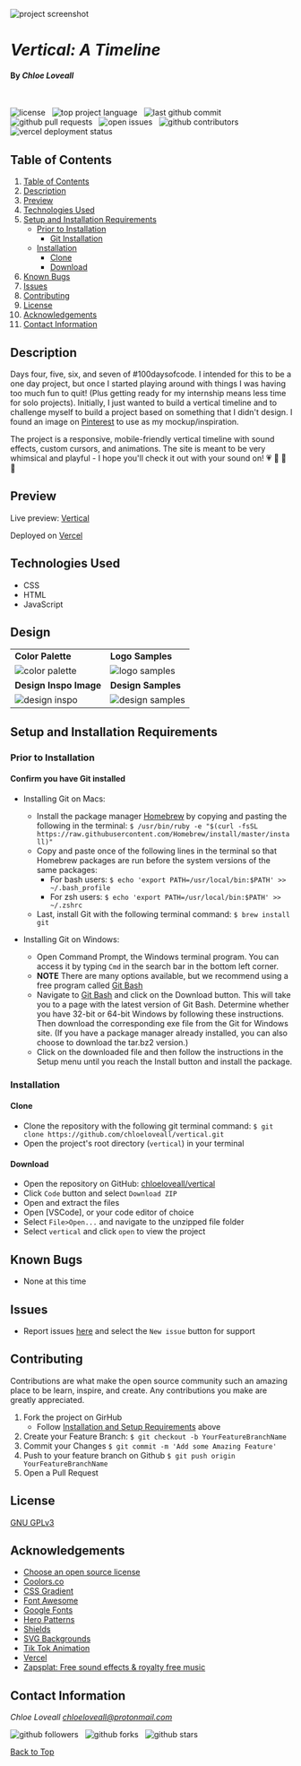 ![project screenshot](assets/img/screenshot.png)

# _Vertical: A Timeline_

#### By _**Chloe Loveall**_
<br>

![license](https://img.shields.io/github/license/chloeloveall/vertical?color=blue&style=flat) &nbsp; ![top project language](https://img.shields.io/github/languages/top/chloeloveall/vertical?style=flat) &nbsp; ![last github commit](https://img.shields.io/github/last-commit/chloeloveall/vertical?style=flat) &nbsp; ![github pull requests](https://img.shields.io/github/issues-pr/chloeloveall/vertical?style=flat) &nbsp; ![open issues](https://img.shields.io/github/issues-raw/chloeloveall/vertical?style=flat) &nbsp; ![github contributors](https://img.shields.io/github/contributors/chloeloveall/vertical?color=brightgreen&style=flat) &nbsp; ![vercel deployment status](https://img.shields.io/github/deployments/chloeloveall/vertical/production?label=vercel&logo=vercel)

## Table of Contents

1. [Table of Contents](#table-of-contents)
2. [Description](#description)
3. [Preview](#preview)
4. [Technologies Used](#technologies-used)
5. [Setup and Installation Requirements](#setup-and-installation-requirements)
    * [Prior to Installation](#prior-to-installation)
      * [Git Installation](#confirm-you-have-git-installed)
    * [Installation](#installation)
      * [Clone](#clone)
      * [Download](#download)
6. [Known Bugs](#known-bugs)
7. [Issues](#issues)
8. [Contributing](#contributing)
9. [License](#license)
10. [Acknowledgements](#acknowledgements)
11. [Contact Information](#contact-information)

## Description

Days four, five, six, and seven of #100daysofcode. I intended for this to be a one day project, but once I started playing around with things I was having too much fun to quit! (Plus getting ready for my internship means less time for solo projects). Initially, I just wanted to build a vertical timeline and to challenge myself to build a project based on something that I didn't design. I found an image on [Pinterest](https://www.pinterest.com/pin/856669160361640181/) to use as my mockup/inspiration. 

The project is a responsive, mobile-friendly vertical timeline with sound effects, custom cursors, and animations. The site is meant to be very whimsical and playful - I hope you'll check it out with your sound on! :heartpulse: :purple_heart: :yellow_heart: :blue_heart:

## Preview

Live preview: [Vertical](https://vertical-timeline.vercel.app/)

Deployed on [Vercel](https://vercel.com)

## Technologies Used

* CSS
* HTML
* JavaScript

## Design

|                                               |                                                 |
| --------------------------------------------- | ----------------------------------------------- |
| **Color Palette**                             | **Logo Samples**                                |
| ![color palette](assets/img/colors.png)       | ![logo samples](assets/img/logo-samples.png)    |
| **Design Inspo Image**                        | **Design Samples**                              |
| ![design inspo](assets/img/design-inspo.jpeg) | ![design samples](assets/img/design-samples.png)|


## Setup and Installation Requirements

### Prior to Installation

#### Confirm you have Git installed

  * Installing Git on Macs:
    * Install the package manager [Homebrew](https://brew.sh/) by copying and pasting the following in the terminal: ```$ /usr/bin/ruby -e "$(curl -fsSL https://raw.githubusercontent.com/Homebrew/install/master/install)"```
    * Copy and paste once of the following lines in the terminal so that Homebrew packages are run before the system versions of the same packages:
      * For bash users: ```$ echo 'export PATH=/usr/local/bin:$PATH' >> ~/.bash_profile```
      * For zsh users: ```$ echo 'export PATH=/usr/local/bin:$PATH' >> ~/.zshrc```
    * Last, install Git with the following terminal command: ```$ brew install git```

  * Installing Git on Windows:
    * Open Command Prompt, the Windows terminal program. You can access it by typing ```Cmd``` in the search bar in the bottom left corner.
    * **NOTE** There are many options available, but we recommend using a free program called [Git Bash](https://gitforwindows.org/)
    * Navigate to [Git Bash](https://gitforwindows.org/) and click on the Download button. This will take you to a page with the latest version of Git Bash. Determine whether you have 32-bit or 64-bit Windows by following these instructions. Then download the corresponding exe file from the Git for Windows site. (If you have a package manager already installed, you can also choose to download the tar.bz2 version.)
    * Click on the downloaded file and then follow the instructions in the Setup menu until you reach the Install button and install the package.

### Installation

#### Clone

* Clone the repository with the following git terminal command: ```$ git clone https://github.com/chloeloveall/vertical.git```
* Open the project's root directory (```vertical```) in your terminal

#### Download

* Open the repository on GitHub: [chloeloveall/vertical](https://github.com/chloeloveall/vertical/)
* Click ```Code``` button and select ```Download ZIP```
* Open and extract the files
* Open [VSCode], or your code editor of choice
* Select ```File>Open...``` and navigate to the unzipped file folder 
* Select ```vertical``` and click ```open``` to view the project

## Known Bugs

* None at this time

## Issues

* Report issues [here](https://github.com/chloeloveall/vertical/issues) and select the ```New issue``` button for support

## Contributing

Contributions are what make the open source community such an amazing place to be learn, inspire, and create. Any contributions you make are greatly appreciated.

1. Fork the project on GirHub
    * Follow [Installation and Setup Requirements](#setup-and-installation-requirements) above
2. Create your Feature Branch: ```$ git checkout -b YourFeatureBranchName```
3. Commit your Changes ```$ git commit -m 'Add some Amazing Feature'```
4. Push to your feature branch on Github ```$ git push origin YourFeatureBranchName```
5. Open a Pull Request

## License

[GNU GPLv3](LICENSE.txt)

## Acknowledgements

* [Choose an open source license](https://choosealicense.com/)
* [Coolors.co](https://coolors.co/)
* [CSS Gradient](https://cssgradient.io/)
* [Font Awesome](https://fontawesome.com/)
* [Google Fonts](https://fonts.google.com/)
* [Hero Patterns](http://www.heropatterns.com/)
* [Shields](https://shields.io/)
* [SVG Backgrounds](https://www.svgbackgrounds.com/#confetti-doodles/)
* [Tik Tok Animation](https://codepen.io/JohannesKantz/pen/YzqXpRR/)
* [Vercel](https://vercel.com/)
* [Zapsplat: Free sound effects & royalty free music](https://www.zapsplat.com/)

## Contact Information

_Chloe Loveall <chloeloveall@protonmail.com>_

![github followers](https://img.shields.io/github/followers/chloeloveall?style=social) &nbsp; ![github forks](https://img.shields.io/github/forks/chloeloveall/vertical?label=Forks&style=social) &nbsp; ![github stars](https://img.shields.io/github/stars/chloeloveall/vertical?style=social)

[Back to Top](#table-of-contents)